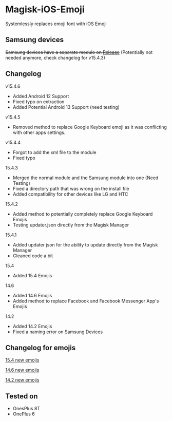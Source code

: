 # Magisk-iOS-Emoji
Systemlessly replaces emoji font with iOS Emoji 

## Samsung devices
~~Samsung devices have a separate module on [Release](https://github.com/Keinta15/Magisk-iOS-Emoji/releases)~~ (Potentially not needed anymore, check changelog for v15.4.3)

## Changelog
v15.4.6
- Added Android 12 Support
- Fixed typo on extraction 
- Added Potential Android 13 Support (need testing)

v15.4.5
- Removed method to replace Google Keyboard emoji as it was conflicting with other apps settings.

v15.4.4
- Forgot to add the xml file to the module
- Fixed typo

15.4.3
- Merged the normal module and the Samsung module into one (Need Testing)
- Fixed a directory path that was wrong on the install file
- Added compatibility for other devices like LG and HTC

15.4.2 
- Added method to potentially completely replace Google Keyboard Emojis
- Testing updater.json directly from the Magisk Manager

15.4.1
- Added updater json for the ability to update directly from the Magisk Manager
- Cleaned code a bit

15.4
- Added 15.4 Emojis

14.6
- Added 14.6 Emojis
- Added method to replace Facebook and Facebook Messenger App's Emojis

14.2
- Added 14.2 Emojis
- Fixed a naming error on Samsung Devices

## Changelog for emojis
[15.4 new emojis](https://blog.emojipedia.org/ios-15-4-emoji-changelog/)

[14.6 new emojis](https://blog.emojipedia.org/ios-14-6-emoji-changelog/)

[14.2 new emojis](https://blog.emojipedia.org/ios-14-2-emoji-changelog/)

## Tested on
- OnesPlus 8T
- OnePlus 6
